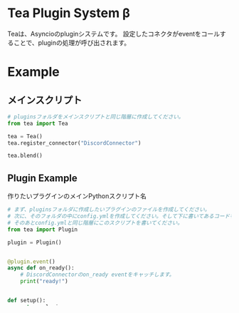 # Tea Plugin System β
Teaは、Asyncioのpluginシステムです。
設定したコネクタがeventをコールすることで、pluginの処理が呼び出されます。


# Example
## メインスクリプト

```python
# pluginsフォルダをメインスクリプトと同じ階層に作成してください。
from tea import Tea

tea = Tea()
tea.register_connector("DiscordConnector")

tea.blend()

```

## Plugin Example
作りたいプラグインのメインPythonスクリプト名
```python
# まず、pluginsフォルダに作成したいプラグインのファイルを作成してください。
# 次に、そのフォルダの中にconfig.ymlを作成してください。そして下に書いてあるコードを書いてください。
# そのあとconfig.ymlと同じ階層にこのスクリプトを書いてください。
from tea import Plugin

plugin = Plugin()


@plugin.event()
async def on_ready():
    # DiscordConnectorのon_ready eventをキャッチします。
    print("ready!")


def setup():
    return plugin


```

config.yml
```yaml
name: "プラグインの名前"
setup: "作りたいプラグインのメインPythonスクリプト名"
```

# Plugins
## Connectors
コネクタの一覧です。

## Plugins
プラグインの一覧です。